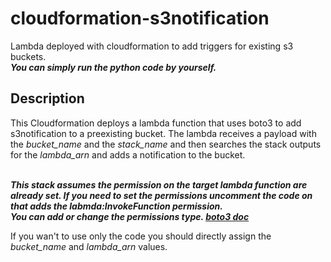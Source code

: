 # cloudformation-s3notification
 
Lambda deployed with cloudformation to add triggers for existing s3 buckets.
<br>**_You can simply run the python code by yourself._**
 
## Description
 
This Cloudformation deploys a lambda function that uses boto3 to add s3notification to a preexisting bucket.
The lambda receives a payload with the *bucket_name* and the *stack_name* and then searches the stack outputs for the *lambda_arn* and adds a notification to the bucket.
 
<br>**_This stack assumes the permission on the target lambda function are already set. If you need to set the permissions uncomment the code on that adds the labmda:InvokeFunction permission._**
<br>**_You can add or change the permissions type. *[boto3 doc](https://boto3.amazonaws.com/v1/documentation/api/latest/reference/services/s3.html?highlight=s3#bucketnotification)*_**
 
If you wan't to use only the code you should directly assign the *bucket_name* and *lambda_arn* values.
 

